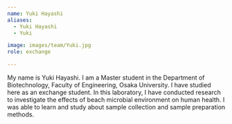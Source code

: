 ```yaml
---
name: Yuki Hayashi
aliases:
  - Yuki Hayashi
  - Yuki

image: images/team/Yuki.jpg
role: exchange

---
```


My name is Yuki Hayashi. I am a Master student in the Department of Biotechnology, Faculty of Engineering, Osaka University.
I have studied here as an exchange student.
In this laboratory, I have conducted research to investigate the effects of beach microbial environment on human health.
I was able to learn and study about sample collection and sample preparation methods.
